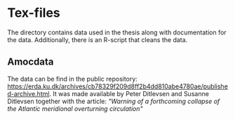 # Tex-files
The directory contains data used in the thesis along with documentation for the data.
Additionally, there is an R-script that cleans the data.

## Amocdata
The data can be find in the public repository: https://erda.ku.dk/archives/cb78329f209d8ff2b4dd810abe4780ae/published-archive.html.
It was made available by Peter Ditlevsen and Susanne Ditlevsen together with the article:
*"Warning of a forthcoming collapse of the Atlantic meridional overturning circulation"*
